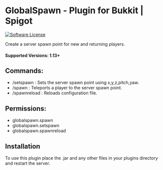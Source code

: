 # GlobalSpawn - Plugin for Bukkit | Spigot

[![Software License](http://img.shields.io/badge/License-MIT-brightgreen.svg?style=flat-square)](LICENSE)

Create a server spawn point for new and returning players.

#### Supported Versions: 1.13+

## Commands:  
- /setspawn : Sets the server spawn point using x,y,z,pitch,yaw.  
- /spawn : Teleports a player to the server spawn point.  
- /spawnreload : Reloads configuration file.

## Permissions:
- globalspawn.spawn
- globalspawn.setspawn  
- globalspawn.spawnreload 

## Installation

To use this plugin place the .jar and any other files in your plugins directory and restart the server.
